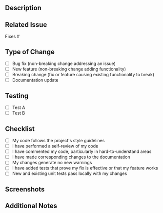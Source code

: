 ## Description
<!-- Describe your changes in detail -->

## Related Issue
<!-- Please link to the issue here -->
Fixes #

## Type of Change
<!-- Please delete options that are not relevant -->
- [ ] Bug fix (non-breaking change addressing an issue)
- [ ] New feature (non-breaking change adding functionality)
- [ ] Breaking change (fix or feature causing existing functionality to break)
- [ ] Documentation update

## Testing
<!-- Please describe how you tested your changes -->
- [ ] Test A
- [ ] Test B

## Checklist
- [ ] My code follows the project's style guidelines
- [ ] I have performed a self-review of my code
- [ ] I have commented my code, particularly in hard-to-understand areas
- [ ] I have made corresponding changes to the documentation
- [ ] My changes generate no new warnings
- [ ] I have added tests that prove my fix is effective or that my feature works
- [ ] New and existing unit tests pass locally with my changes

## Screenshots
<!-- If applicable, add screenshots to help explain your changes -->

## Additional Notes
<!-- Add any other context about the PR here -->